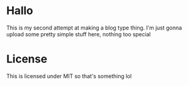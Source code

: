 # Hallo
This is my second attempt at making a blog type thing. I'm just gonna upload some pretty simple stuff here, nothing too special

# License
This is licensed under MIT so that's something lol
